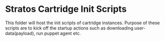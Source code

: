 Stratos Cartridge Init Scripts
==============================

This folder will host the init scripts of cartridge instances. Purpose of these scripts are to kick off the startup actions such as downloading user-data(payload), run puppet agent etc.

